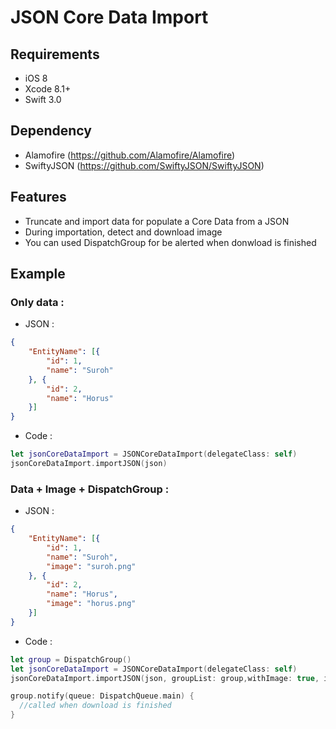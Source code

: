 # JSON Core Data Import

## Requirements
- iOS 8
- Xcode 8.1+
- Swift 3.0

## Dependency
- Alamofire (https://github.com/Alamofire/Alamofire)
- SwiftyJSON (https://github.com/SwiftyJSON/SwiftyJSON)

## Features
- Truncate and import data for populate a Core Data from a JSON
- During importation, detect and download image
- You can used DispatchGroup for be alerted when donwload is finished

## Example

### Only data : 

- JSON :
```JSON
{
	"EntityName": [{
		"id": 1,
		"name": "Suroh"
	}, {
		"id": 2,
		"name": "Horus"
	}]
}
```
- Code :
```swift
let jsonCoreDataImport = JSONCoreDataImport(delegateClass: self)
jsonCoreDataImport.importJSON(json)
```

###  Data + Image + DispatchGroup : 

- JSON :
```JSON
{
	"EntityName": [{
		"id": 1,
		"name": "Suroh",
		"image": "suroh.png"
	}, {
		"id": 2,
		"name": "Horus",
		"image": "horus.png"
	}]
}
```
- Code :
```swift
let group = DispatchGroup()
let jsonCoreDataImport = JSONCoreDataImport(delegateClass: self)
jsonCoreDataImport.importJSON(json, groupList: group,withImage: true, imageColumnName:"image",urlCDNImage: "http://cdn.mywebsite.fr/")

group.notify(queue: DispatchQueue.main) {
  //called when download is finished
}
```
